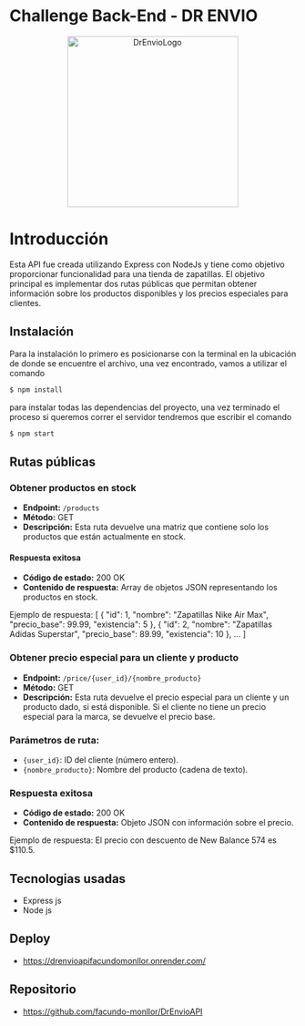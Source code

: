 # Challenge Back-End - DR ENVIO

<p align="center">
<img src="https://media.licdn.com/dms/image/C4D0BAQGynwQMK-rPig/company-logo_200_200/0/1658259366720?e=1695859200&v=beta&t=dxz8VqcalM5uPCfOHKuRfhc8Cnc6Nhxhhw_IsczIwM0" width="300" alt="DrEnvioLogo"/>
</p>

# Introducción

Esta API fue creada utilizando Express con NodeJs y tiene como objetivo proporcionar funcionalidad para una tienda de zapatillas. El objetivo principal es implementar dos rutas públicas que permitan obtener información sobre los productos disponibles y los precios especiales para clientes.

## Instalación

Para la instalación lo primero es posicionarse con la terminal en la ubicación de donde se encuentre el archivo, una vez encontrado, vamos a utilizar el comando

```bash
$ npm install
```

para instalar todas las dependencias del proyecto, una vez terminado el proceso si queremos correr el servidor tendremos que escribir el comando

```bash
$ npm start
```

## Rutas públicas

### Obtener productos en stock

- **Endpoint:** `/products`
- **Método:** GET
- **Descripción:** Esta ruta devuelve una matriz que contiene solo los productos que están actualmente en stock.

#### Respuesta exitosa

- **Código de estado:** 200 OK
- **Contenido de respuesta:** Array de objetos JSON representando los productos en stock.

Ejemplo de respuesta:
[
{
"id": 1,
"nombre": "Zapatillas Nike Air Max",
"precio_base": 99.99,
"existencia": 5
},
{
"id": 2,
"nombre": "Zapatillas Adidas Superstar",
"precio_base": 89.99,
"existencia": 10
},
...
]

### Obtener precio especial para un cliente y producto

- **Endpoint:** `/price/{user_id}/{nombre_producto}`
- **Método:** GET
- **Descripción:** Esta ruta devuelve el precio especial para un cliente y un producto dado, si está disponible. Si el cliente no tiene un precio especial para la marca, se devuelve el precio base.

### Parámetros de ruta:

- `{user_id}`: ID del cliente (número entero).
- `{nombre_producto}`: Nombre del producto (cadena de texto).

### Respuesta exitosa

- **Código de estado:** 200 OK
- **Contenido de respuesta:** Objeto JSON con información sobre el precio.

Ejemplo de respuesta:
El precio con descuento de New Balance 574 es $110.5.

## Tecnologias usadas

- Express js
- Node js

## Deploy
- https://drenvioapifacundomonllor.onrender.com/

## Repositorio
- https://github.com/facundo-monllor/DrEnvioAPI
